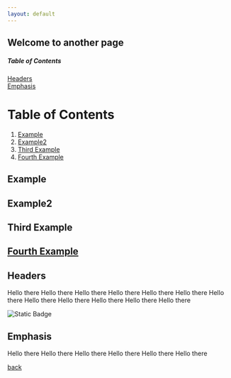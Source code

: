```yaml
---
layout: default
---
```


## Welcome to another page

##### Table of Contents  
[Headers](#headers)  
[Emphasis](#emphasis)  

# Table of Contents
1. [Example](#example)
2. [Example2](#example2)
3. [Third Example](#third-example)
4. [Fourth Example](#fourth-examplehttpwwwfourthexamplecom)


## Example
## Example2
## Third Example
## [Fourth Example](http://www.fourthexample.com) 


## Headers
Hello there 
Hello there 
Hello there 
Hello there 
Hello there 
Hello there 
Hello there 
Hello there 
Hello there 
Hello there 
Hello there 
Hello there 


![Static Badge](https://img.shields.io/badge/source_code-python-blue?link=https%3A%2F%2Fgithub.com%2Fsanjanadutta444%2Fto-do-app&link=https%3A%2F%2Fgithub.com%2Fsanjanadutta444%2Fto-do-app)



## Emphasis
Hello there 
Hello there 
Hello there 
Hello there 
Hello there 
Hello there 






[back](./)
